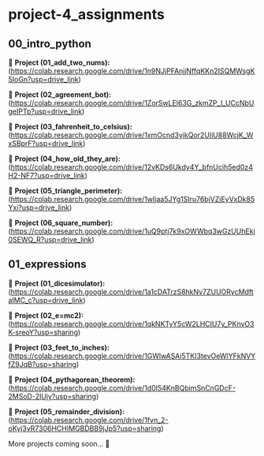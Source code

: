 # project-4_assignments

## 00_intro_python

📄 **Project (01_add_two_nums):** (https://colab.research.google.com/drive/1n9NJjPFAnjjNffqKKn2ISQMWsgK5IoGn?usp=drive_link)

📄 **Project (02_agreement_bot):** (https://colab.research.google.com/drive/1ZorSwLEl63G_zkmZP_I_UCcNbUgeIPTp?usp=drive_link)

📄 **Project (03_fahrenheit_to_celsius):** (https://colab.research.google.com/drive/1xmOcnd3yikQor2UIiU88WcjK_WxSBprF?usp=drive_link)

📄 **Project (04_how_old_they_are):** (https://colab.research.google.com/drive/12vKDs6Ukdy4Y_bfnUcih5ed0z4H2-NF7?usp=drive_link)

📄 **Project (05_triangle_perimeter):** (https://colab.research.google.com/drive/1wIjaa5JYg1SIru76bjVZiEyVxDk85Yxi?usp=drive_link)

📄 **Project (06_square_number):** (https://colab.research.google.com/drive/1uQ9ptj7k9xOWWbq3wGzUUhEkj0SEWQ_R?usp=drive_link)


## 01_expressions

📄 **Project (01_dicesimulator):** (https://colab.research.google.com/drive/1a1cDATrzS8hkNv7ZUUORycMdftaIMC_c?usp=drive_link)

📄 **Project (02_e=mc2):** (https://colab.research.google.com/drive/1qkNKTyY5cW2LHCIU7y_PKnvO3K-sreoY?usp=sharing)

📄 **Project (03_feet_to_inches):** (https://colab.research.google.com/drive/1GWlwASAi5TKI3tevOeWlYFkNVYfZ9JqB?usp=sharing)

📄 **Project (04_pythagorean_theorem):** (https://colab.research.google.com/drive/1d0I54KnBQbimSnCnGDcF-2MSoD-2IUjy?usp=sharing)

📄 **Project (05_remainder_division):** (https://colab.research.google.com/drive/1fvn_2-oKyj3vR7306HCHIMGBDBB9jJp5?usp=sharing)


More projects coming soon... 🚀
